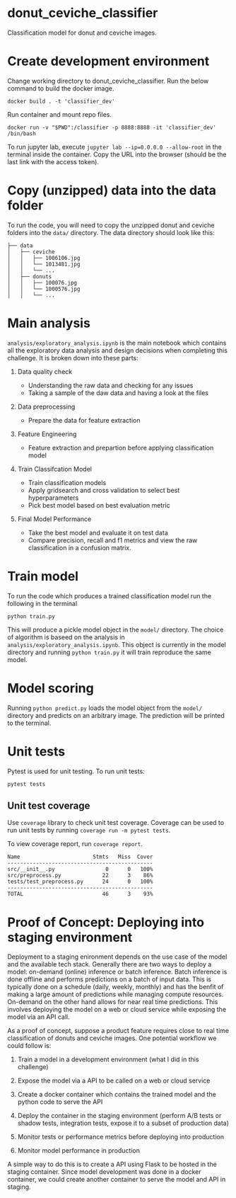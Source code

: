 # donut_ceviche_classifier
Classification model for donut and ceviche images.

# Create development environment
Change working directory to donut_ceviche_classifier. Run the below command to build the docker image.

```console
docker build . -t 'classifier_dev'
```

Run container and mount repo files.

```console
docker run -v "$PWD":/classifier -p 8888:8888 -it 'classifier_dev' /bin/bash
```

To run jupyter lab, execute `jupyter lab --ip=0.0.0.0 --allow-root` in the terminal inside the container. Copy the URL into the browser (should be the last link with the access token).

# Copy (unzipped) data into the data folder
To run the code, you will need to copy the unzipped donut and ceviche folders into the `data/` directory. The data directory should look like this:

```
├── data
│   ├── ceviche
│   │   ├── 1006106.jpg
│   │   └── 1013481.jpg
│   │   └── ...
│   ├── donuts
│   │   ├── 100076.jpg
│   │   └── 1000576.jpg
│   │   └── ...
```

# Main analysis
`analysis/exploratory_analysis.ipynb` is the main notebook which contains all the exploratory data analysis and design decisions when completing this challenge. It is broken down into these parts:

1) Data quality check
    + Understanding the raw data and checking for any issues
    + Taking a sample of the daw data and having a look at the files
    
2) Data preprocessing
    + Prepare the data for feature extraction
    
3) Feature Engineering
    + Feature extraction and prepartion before applying classification model
    
4) Train Classifcation Model
    + Train classification models
    + Apply gridsearch and cross validation to select best hyperparameters
    + Pick best model based on best evaluation metric
    
5) Final Model Performance
    + Take the best model and evaluate it on test data
    + Compare precision, recall and f1 metrics and view the raw classification in a confusion matrix.

# Train model
To run the code which produces a trained classification model run the following in the terminal

```console
python train.py
```
This will produce a pickle model object in the `model/` directory. The choice of algorithm is baseed on the analysis in `analysis/exploratory_analysis.ipynb`. This object is currently in the model directory and running `python train.py` it will train reproduce the same model.

# Model scoring
Running `python predict.py` loads the model object from the `model/` directory and predicts on an arbitrary image. The prediction will be printed to the terminal.

# Unit tests
Pytest is used for unit testing. To run unit tests:

```console
pytest tests
```

## Unit test coverage
Use `coverage` library to check unit test coverage. Coverage can be used to run unit tests by running `coverage run -m pytest tests`.

To view coverage report, run `coverage report`.

```
Name                       Stmts   Miss  Cover
----------------------------------------------
src/__init__.py                0      0   100%
src/preprocess.py             22      3    86%
tests/test_preprocess.py      24      0   100%
----------------------------------------------
TOTAL                         46      3    93%
```

# Proof of Concept: Deploying into staging environment
Deployment to a staging enironment depends on the use case of the model and the available tech stack. Generally there are two ways to deploy a model: on-demand (online) inference or batch inference. Batch inference is done offline and performs predictions on a batch of input data. This is typically done on a schedule (daily, weekly, monthly) and has the benfit of making a large amount of predictions while managing compute resources. On-demand on the other hand allows for near real time predictions. This involves deploying the model on a web or cloud service while exposing the model via an API call. 

As a proof of concept, suppose a product feature requires close to real time classification of donuts and ceviche images. One potential workflow we could follow is:

1) Train a model in a development environment (what I did in this challenge)

2) Expose the model via a API to be called on a web or cloud service

3) Create a docker container which contains the trained model and the python code to serve the API

4) Deploy the container in the staging environment (perform A/B tests or shadow tests, integration tests, expose it to a subset of production data)

5) Monitor tests or performance metrics before deploying into production

6) Monitor model performance in production

A simple way to do this is to create a API using Flask to be hosted in the staging container. Since model development was done in a docker container, we could create another container to serve the model and API in staging. 